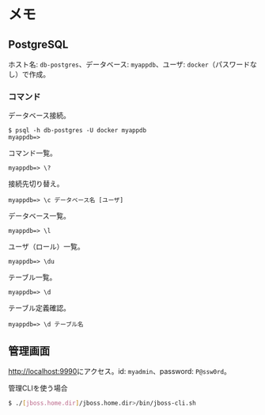 # メモ

## PostgreSQL

ホスト名: `db-postgres`、データベース: `myappdb`、ユーザ: `docker`（パスワードなし）で作成。

### コマンド

データベース接続。

```shell
$ psql -h db-postgres -U docker myappdb
myappdb=>
```

コマンド一覧。

```shell
myappdb=> \?
```

接続先切り替え。

```shell
myappdb=> \c データベース名 [ユーザ]
```

データベース一覧。

```shell
myappdb=> \l
```

ユーザ（ロール）一覧。

```shell
myappdb=> \du
```

テーブル一覧。

```shell
myappdb=> \d
```

テーブル定義確認。

```shell
myappdb=> \d テーブル名
```

## 管理画面

[http://localhost:9990](http://localhost:9990)にアクセス。id: `myadmin`、password: `P@ssw0rd`。

管理CLIを使う場合

```sh
$ ./[jboss.home.dir]/jboss.home.dir>/bin/jboss-cli.sh
```
